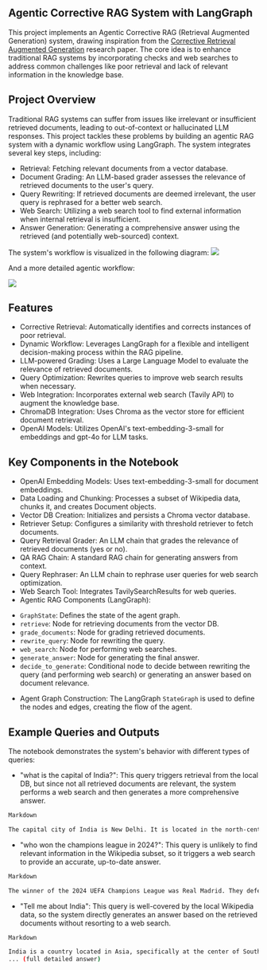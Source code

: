 ## Agentic Corrective RAG System with LangGraph
This project implements an Agentic Corrective RAG (Retrieval Augmented Generation) system, drawing inspiration from the [Corrective Retrieval Augmented Generation](https://arxiv.org/pdf/2401.15884)  research paper. The core idea is to enhance traditional RAG systems by incorporating checks and web searches to address common challenges like poor retrieval and lack of relevant information in the knowledge base.

## Project Overview
Traditional RAG systems can suffer from issues like irrelevant or insufficient retrieved documents, leading to out-of-context or hallucinated LLM responses. This project tackles these problems by building an agentic RAG system with a dynamic workflow using LangGraph. The system integrates several key steps, including:

+ Retrieval: Fetching relevant documents from a vector database.
+ Document Grading: An LLM-based grader assesses the relevance of retrieved documents to the user's query.
+ Query Rewriting: If retrieved documents are deemed irrelevant, the user query is rephrased for a better web search.
+ Web Search: Utilizing a web search tool to find external information when internal retrieval is insufficient.
+ Answer Generation: Generating a comprehensive answer using the retrieved (and potentially web-sourced) context.

The system's workflow is visualized in the following diagram:
![](https://i.imgur.com/uhybMhT.png)


And a more detailed agentic workflow:

![](https://i.imgur.com/eV87ZwX.gif)

## Features
+ Corrective Retrieval: Automatically identifies and corrects instances of poor retrieval.
+ Dynamic Workflow: Leverages LangGraph for a flexible and intelligent decision-making process within the RAG pipeline.
+ LLM-powered Grading: Uses a Large Language Model to evaluate the relevance of retrieved documents.
+ Query Optimization: Rewrites queries to improve web search results when necessary.
+ Web Integration: Incorporates external web search (Tavily API) to augment the knowledge base.
+ ChromaDB Integration: Uses Chroma as the vector store for efficient document retrieval.
+ OpenAI Models: Utilizes OpenAI's text-embedding-3-small for embeddings and gpt-4o for LLM tasks.

## Key Components in the Notebook
+ OpenAI Embedding Models: Uses text-embedding-3-small for document embeddings.
+ Data Loading and Chunking: Processes a subset of Wikipedia data, chunks it, and creates Document objects.
+ Vector DB Creation: Initializes and persists a Chroma vector database.
+ Retriever Setup: Configures a similarity with threshold retriever to fetch documents.
+ Query Retrieval Grader: An LLM chain that grades the relevance of retrieved documents (yes or no).
+ QA RAG Chain: A standard RAG chain for generating answers from context.
+ Query Rephraser: An LLM chain to rephrase user queries for web search optimization.
+ Web Search Tool: Integrates TavilySearchResults for web queries.
+ Agentic RAG Components (LangGraph):
 * ```GraphState```: Defines the state of the agent graph.
 * ```retrieve```: Node for retrieving documents from the vector DB.
 * ```grade_documents```: Node for grading retrieved documents.
 * ```rewrite_query```: Node for rewriting the query.
 * ```web_search```: Node for performing web searches.
 * ```generate_answer```: Node for generating the final answer.
 * ```decide_to_generate```: Conditional node to decide between rewriting the query (and performing web search) or generating an answer based on document relevance.
+ Agent Graph Construction: The LangGraph ```StateGraph``` is used to define the nodes and edges, creating the flow of the agent.

## Example Queries and Outputs
The notebook demonstrates the system's behavior with different types of queries:

+ "what is the capital of India?": This query triggers retrieval from the local DB, but since not all retrieved documents are relevant, the system performs a web search and then generates a more comprehensive answer.

```bash
Markdown

The capital city of India is New Delhi. It is located in the north-central part of the country, to the west of the Yamuna River. New Delhi serves as the seat of the central government of India and is part of the National Capital Territory of Delhi.
```

+ "who won the champions league in 2024?": This query is unlikely to find relevant information in the Wikipedia subset, so it triggers a web search to provide an accurate, up-to-date answer.
```bash
Markdown

The winner of the 2024 UEFA Champions League was Real Madrid. They defeated Borussia Dortmund 2-0 in the final match held at Wembley Stadium in London, England, on June 1, 2024.
```

+ "Tell me about India": This query is well-covered by the local Wikipedia data, so the system directly generates an answer based on the retrieved documents without resorting to a web search.
```bash
Markdown

India is a country located in Asia, specifically at the center of South Asia. It is the seventh largest country in the world by area and the largest in South Asia. With a population exceeding 1.2 billion people, India is the second most populous country globally and holds the title of the most populous democracy in the world. The capital city of India is New Delhi.
... (full detailed answer)
```
